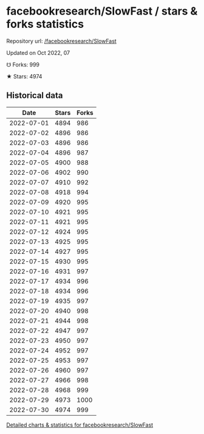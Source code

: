 # facebookresearch/SlowFast / stars & forks statistics

Repository url: [/facebookresearch/SlowFast](https://github.com/facebookresearch/SlowFast)

Updated on Oct 2022, 07

☋ Forks: 999

★ Stars: 4974

## Historical data
| Date | Stars | Forks |
|------|-------|-------|
| 2022-07-01 | 4894 | 986 | 
| 2022-07-02 | 4896 | 986 | 
| 2022-07-03 | 4896 | 986 | 
| 2022-07-04 | 4896 | 987 | 
| 2022-07-05 | 4900 | 988 | 
| 2022-07-06 | 4902 | 990 | 
| 2022-07-07 | 4910 | 992 | 
| 2022-07-08 | 4918 | 994 | 
| 2022-07-09 | 4920 | 995 | 
| 2022-07-10 | 4921 | 995 | 
| 2022-07-11 | 4921 | 995 | 
| 2022-07-12 | 4924 | 995 | 
| 2022-07-13 | 4925 | 995 | 
| 2022-07-14 | 4927 | 995 | 
| 2022-07-15 | 4930 | 995 | 
| 2022-07-16 | 4931 | 997 | 
| 2022-07-17 | 4934 | 996 | 
| 2022-07-18 | 4934 | 996 | 
| 2022-07-19 | 4935 | 997 | 
| 2022-07-20 | 4940 | 998 | 
| 2022-07-21 | 4944 | 998 | 
| 2022-07-22 | 4947 | 997 | 
| 2022-07-23 | 4950 | 997 | 
| 2022-07-24 | 4952 | 997 | 
| 2022-07-25 | 4953 | 997 | 
| 2022-07-26 | 4960 | 997 | 
| 2022-07-27 | 4966 | 998 | 
| 2022-07-28 | 4968 | 999 | 
| 2022-07-29 | 4973 | 1000 | 
| 2022-07-30 | 4974 | 999 | 


[Detailed charts & statistics for facebookresearch/SlowFast](https://reviewgithub.com/rep/facebookresearch/SlowFast)

